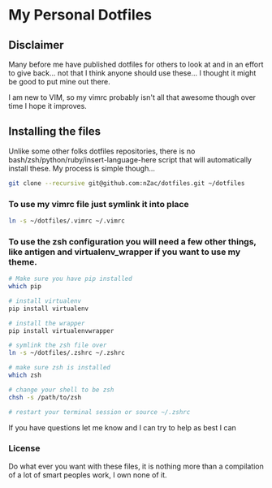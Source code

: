 # My Personal Dotfiles

## Disclaimer
Many before me have published dotfiles for others to look at and in an effort to give back... not that I think anyone should use these... I thought it might be good to put mine out there.

I am new to VIM, so my vimrc probably isn't all that awesome though over time I hope it improves.

## Installing the files
Unlike some other folks dotfiles repositories, there is no bash/zsh/python/ruby/insert-language-here script that will automatically install these.  My process is simple though...

```bash
git clone --recursive git@github.com:nZac/dotfiles.git ~/dotfiles
```

### To use my vimrc file just symlink it into place
```bash
ln -s ~/dotfiles/.vimrc ~/.vimrc
```

### To use the zsh configuration you will need a few other things, like antigen and virtualenv_wrapper if you want to use my theme.
```bash
# Make sure you have pip installed
which pip

# install virtualenv
pip install virtualenv

# install the wrapper
pip install virtualenvwrapper

# symlink the zsh file over
ln -s ~/dotfiles/.zshrc ~/.zshrc

# make sure zsh is installed
which zsh

# change your shell to be zsh
chsh -s /path/to/zsh

# restart your terminal session or source ~/.zshrc
```

If you have questions let me know and I can try to help as best I can

### License
Do what ever you want with these files, it is nothing more than a compilation of a lot of smart peoples work, I own none of it.
